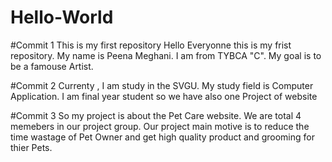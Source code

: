 # Hello-World

#Commit 1
This is my first repository
Hello Everyonne this is my frist repository.
My name is Peena Meghani.
I am from TYBCA "C".
My goal is to be a famouse Artist.

#Commit 2
Currenty , I am study in the SVGU.
My study field is Computer Application.
I am final year student so we have also one Project of website

#Commit 3
So my project is about the Pet Care website.
We are total 4 memebers in our project group.
Our project main motive is to reduce the time wastage of Pet Owner and get high quality product and grooming for thier Pets.
